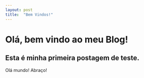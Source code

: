 ```yaml
---
layout: post
title:  "Bem Vindos!"
---
```


# Olá, bem vindo ao meu Blog!
## Esta é minha primeira postagem de teste.
Olá mundo!
Abraço!
